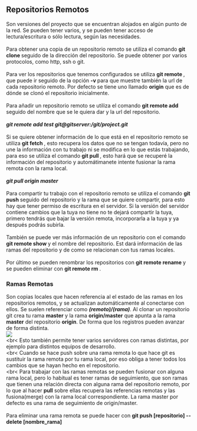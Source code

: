 <h2> Repositorios Remotos </h2>

Son versiones del proyecto que se encuentran alojados en algún punto de la red. Se pueden tener varios, y se pueden tener acceso de lectura/escritura o sólo lectura, según las necesidades.
<br><br>
Para obtener una copia de un repositorio remoto se utiliza el comando <b> git clone </b> seguido de la dirección del repositorio. Se puede obtener por varios protocolos, como http, ssh o git. 
<br><br>
Para ver los repositorios que tenemos configurados se utiliza <b> git remote </b>, que puede ir seguido de la opción <b> -v </b> para que muestre también la url de cada repositorio remoto. Por defecto se tiene uno llamado <b>origin</b> que es de dónde se clonó el repositorio inicialmente.
<br><br>
Para añadir un repositorio remoto se utiliza el comando <b> git remote add </b> seguido del nombre que se le quiera dar y la url del repositorio.
<br><br>
<b><i> git remote add test git@gitserver:/git/project.git </i></b>
<br><br>
Si se quiere obtener información de lo que está en el repositorio remoto se utiliza <b> git fetch </b>, esto recupera los datos que no se tengan todavía, pero no une la información con tu trabajo ni se modifica en lo que estás trabajando, para eso se utiliza el comando <b> git pull </b>, esto hará que se recuperé la información del repositorio y automátimanete intente fusionar la rama remota con la rama local.
<br><br>
<b><i> git pull origin master </i></b>
<br><br>
Para compartir tu trabajo con el repositorio remoto se utiliza el comando <b> git push </b> seguido del repositorio y la rama que se quiere compartir, para esto hay que tener permiso de escritura en el servidor. Si la versión del servidor contiene cambios que la tuya no tiene no te dejará compartir la tuya, primero tendrás que bajar la versión remota, incorporarla a la tuya y ya después podrás subirla.
<br><br>
También se puede ver más información de un repositorio con el comando <b> git remote show </b> y el nombre del repositorio. Est dará información de las ramas del repositorio y de como se relacionan con tus ramas locales.
<br><br>
Por último se pueden renombrar los repositorios con <b> git remote rename </b> y se pueden eliminar con <b> git remote rm </b>.

<h3>Ramas Remotas</h3>

Son copias locales que hacen referencia al el estado de las ramas en los repositorios remotos, y se actualizan automáticamente  al conectarse con ellos. Se suelen referenciar como <b><i>(remoto)/(rama)</i></b>. Al clonar un repositorio git crea tu rama <b>master</b> y la rama <b>origin/master</b> que apunta a la rama <b>master</b> del repositorio <b>origin</b>. De forma que los registros pueden avanzar de forma distinta. 
<br>
<img src="https://git-scm.com/figures/18333fig0323-tn.png">
<br><br<
Esto también permite tener varios servidores con ramas distintas, por ejemplo para distintos equipos de desarrollo. 
<br><br<
Cuando se hace push sobre una rama remota lo que hace git es sustituir la rama remota por tu rama local, por eso obliga a tener todos los cambios que se hayan hecho en el repositorio.
<br><br<
Para trabajar con las ramas remotas se pueden fusionar con alguna rama local, pero lo habitual es tener ramas de seguimiento, que son ramas que tienen una relación directa con alguna rama del repositorio remoto, por lo que al hacer <b>pull</b> sobre ellas recupera las referencias remotas y las fusiona(merge) con la rama local correspondiente. La rama master por defecto es una rama de seguimiento de origin/master.
<br><br>
Para eliminar una rama remota se puede hacer con <b> git push [repositorio] --delete [nombre_rama] </b>






